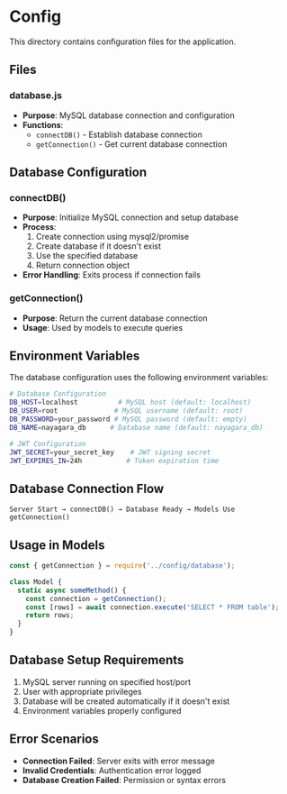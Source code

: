 # Config

This directory contains configuration files for the application.

## Files

### database.js
- **Purpose**: MySQL database connection and configuration
- **Functions**:
  - `connectDB()` - Establish database connection
  - `getConnection()` - Get current database connection

## Database Configuration

### connectDB()
- **Purpose**: Initialize MySQL connection and setup database
- **Process**:
  1. Create connection using mysql2/promise
  2. Create database if it doesn't exist
  3. Use the specified database
  4. Return connection object
- **Error Handling**: Exits process if connection fails

### getConnection()
- **Purpose**: Return the current database connection
- **Usage**: Used by models to execute queries

## Environment Variables
The database configuration uses the following environment variables:

```bash
# Database Configuration
DB_HOST=localhost          # MySQL host (default: localhost)
DB_USER=root              # MySQL username (default: root)
DB_PASSWORD=your_password # MySQL password (default: empty)
DB_NAME=nayagara_db      # Database name (default: nayagara_db)

# JWT Configuration
JWT_SECRET=your_secret_key    # JWT signing secret
JWT_EXPIRES_IN=24h           # Token expiration time
```

## Database Connection Flow
```
Server Start → connectDB() → Database Ready → Models Use getConnection()
```

## Usage in Models
```javascript
const { getConnection } = require('../config/database');

class Model {
  static async someMethod() {
    const connection = getConnection();
    const [rows] = await connection.execute('SELECT * FROM table');
    return rows;
  }
}
```

## Database Setup Requirements
1. MySQL server running on specified host/port
2. User with appropriate privileges
3. Database will be created automatically if it doesn't exist
4. Environment variables properly configured

## Error Scenarios
- **Connection Failed**: Server exits with error message
- **Invalid Credentials**: Authentication error logged
- **Database Creation Failed**: Permission or syntax errors